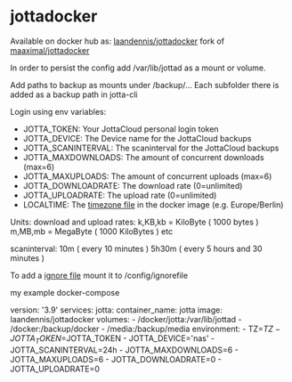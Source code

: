 # jottadocker

Available on docker hub as: [laandennis/jottadocker](https://hub.docker.com/r/laandennis/jottadocker)
fork of [maaximal/jottadocker](https://hub.docker.com/r/maaximal/jottadocker)

In order to persist the config add /var/lib/jottad as a mount or volume.

Add paths to backup as mounts under /backup/...
Each subfolder there is added as a backup path in jotta-cli

Login using env variables:
- JOTTA_TOKEN: Your JottaCloud personal login token
- JOTTA_DEVICE: The Device name for the JottaCloud backups 
- JOTTA_SCANINTERVAL: The scaninterval for the JottaCloud backups
- JOTTA_MAXDOWNLOADS: The amount of concurrent downloads (max=6)
- JOTTA_MAXUPLOADS: The amount of concurrent uploads (max=6)
- JOTTA_DOWNLOADRATE: The download rate (0=unlimited)
- JOTTA_UPLOADRATE: The upload rate (0=unlimited)
- LOCALTIME: The [timezone file](https://packages.debian.org/sid/all/tzdata/filelist) in the docker image (e.g. Europe/Berlin)

Units:
  download and upload rates:
   k,KB,kb = KiloByte ( 1000 bytes )
   m,MB,mb = MegaByte ( 1000 KiloBytes )
   etc

  scaninterval:
   10m       ( every 10 minutes )
   5h30m     ( every 5 hours and 30 minutes )

To add a [ignore file](https://docs.jottacloud.com/en/articles/1437235-ignoring-files-and-folders-from-backup-with-jottacloud-cli) mount it to /config/ignorefile


my example docker-compose

version: '3.9'
services:
    jotta:
        container_name: jotta
        image: laandennis/jottadocker
        volumes:
            - /docker/jotta:/var/lib/jottad
            - /docker:/backup/docker
            - /media:/backup/media
        environment:
            - TZ=$TZ
            - JOTTA_TOKEN=$JOTTA_TOKEN
            - JOTTA_DEVICE='nas'
            - JOTTA_SCANINTERVAL=24h
            - JOTTA_MAXDOWNLOADS=6
            - JOTTA_MAXUPLOADS=6
            - JOTTA_DOWNLOADRATE=0
            - JOTTA_UPLOADRATE=0


